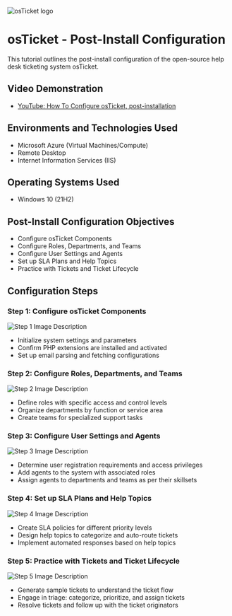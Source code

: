 ![osTicket logo](https://i.imgur.com/Clzj7Xs.png)

# osTicket - Post-Install Configuration
This tutorial outlines the post-install configuration of the open-source help desk ticketing system osTicket.

## Video Demonstration
- [YouTube: How To Configure osTicket, post-installation](https://www.youtube.com)

## Environments and Technologies Used
- Microsoft Azure (Virtual Machines/Compute)
- Remote Desktop
- Internet Information Services (IIS)

## Operating Systems Used
- Windows 10 (21H2)

## Post-Install Configuration Objectives
- Configure osTicket Components
- Configure Roles, Departments, and Teams
- Configure User Settings and Agents
- Set up SLA Plans and Help Topics
- Practice with Tickets and Ticket Lifecycle

## Configuration Steps
### Step 1: Configure osTicket Components
![Step 1 Image Description](https://i.imgur.com/DJmEXEB.png)
- Initialize system settings and parameters
- Confirm PHP extensions are installed and activated
- Set up email parsing and fetching configurations

### Step 2: Configure Roles, Departments, and Teams
![Step 2 Image Description](https://i.imgur.com/DJmEXEB.png)
- Define roles with specific access and control levels
- Organize departments by function or service area
- Create teams for specialized support tasks

### Step 3: Configure User Settings and Agents
![Step 3 Image Description](https://i.imgur.com/DJmEXEB.png)
- Determine user registration requirements and access privileges
- Add agents to the system with associated roles
- Assign agents to departments and teams as per their skillsets

### Step 4: Set up SLA Plans and Help Topics
![Step 4 Image Description](https://i.imgur.com/DJmEXEB.png)
- Create SLA policies for different priority levels
- Design help topics to categorize and auto-route tickets
- Implement automated responses based on help topics

### Step 5: Practice with Tickets and Ticket Lifecycle
![Step 5 Image Description](https://i.imgur.com/DJmEXEB.png)
- Generate sample tickets to understand the ticket flow
- Engage in triage: categorize, prioritize, and assign tickets
- Resolve tickets and follow up with the ticket originators

<!-- Additional descriptions and steps can be continued in a similar format -->
